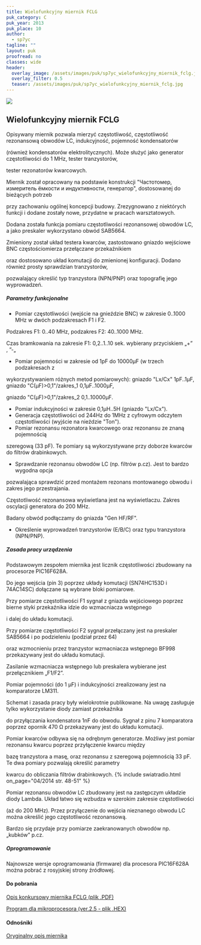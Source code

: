 ```yaml
---
title: Wielofunkcyjny miernik FCLG
puk_category: C
puk_year: 2013
puk_place: 10
author: 
  - sp7yc
tagline: ""
layout: puk
proofread: no
classes: wide
header:
  overlay_image: /assets/images/puk/sp7yc_wielofunkcyjny_miernik_fclg.jpg
  overlay_filter: 0.5
  teaser: /assets/images/puk/sp7yc_wielofunkcyjny_miernik_fclg.jpg
---
```






 



![](assets/data/img/projects/2013-10-0.jpg) 



Wielofunkcyjny miernik FCLG
---------------------------





 Opisywany miernik pozwala mierzyć częstotliwość, częstotliwość rezonansową obwodów LC, indukcyjność, pojemność kondensatorów

 (również kondensatorów elektrolitycznych). Może służyć jako generator częstotliwości do 1 MHz, tester tranzystorów,

 tester rezonatorów kwarcowych.






Miernik został opracowany na podstawie konstrukcji "Частотомер, измеритель ёмкости и индуктивности, генератор", dostosowanej do bieżących potrzeb

przy zachowaniu ogólnej koncepcji budowy. Zrezygnowano z niektórych funkcji i dodane zostały nowe, przydatne w pracach warsztatowych.

Dodana została funkcja pomiaru częstotliwości rezonansowej obwodów LC, a jako preskaler wykorzystano obwód SAB5664.

Zmieniony został układ testera kwarców, zastostowano gniazdo wejściowe BNC częstościomierza przełączane przekaźnikiem

oraz dostosowano układ komutacji do zmienionej konfiguracji. Dodano również prosty sprawdzian tranzystorów,

 pozwalający określić typ tranzystora (NPN/PNP) oraz topografię jego wyprowadzeń.






##### Parametry funkcjonalne





* Pomiar częstotliwości (wejście na gnieździe BNC) w zakresie 0..1000 MHz w dwóch podzakresach F1 i F2.

 Podzakres F1: 0..40 MHz, podzakres F2: 40..1000 MHz.

 Czas bramkowania na zakresie F1: 0,2..1..10 sek. wybierany przyciskiem „+” , ”-„
* Pomiar pojemności w zakresie od 1pF do 10000µF (w trzech podzakresach z

 wykorzystywaniem różnych metod pomiarowych): gniazdo "Lx/Cx" 1pF..1µF, gniazdo "C(µF)>0,1"/zakres\_1 0,1µF..1000µF,

 gniazdo "C(µF)>0,1"/zakres\_2 0,1..10000µF.
* Pomiar indukcyjności w zakresie 0,1µH..5H (gniazdo "Lx/Cx").
* Generacja częstotliwości od 244Hz do 1MHz z cyfrowym odczytem częstotliwości (wyjście na nieździe "Ton").
* Pomiar rezonansu rezonatora kwarcowego oraz rezonansu ze znaną pojemnością

 szeregową (33 pF). Te pomiary są wykorzystywane przy doborze kwarców do filtrów drabinkowych.
* Sprawdzanie rezonansu obwodów LC (np. filtrów p.cz). Jest to bardzo wygodna opcja

 pozwalająca sprawdzić przed montażem rezonans montowanego obwodu i zakres jego przestrajania.

 Częstotliwość rezonansowa wyświetlana jest na wyświetlaczu. Zakres oscylacji generatora do 200 MHz.

 Badany obwód podłączamy do gniazda "Gen HF/RF".
* Określenie wyprowadzeń tranzystorów (E/B/C) oraz typu tranzystora (NPN/PNP).







##### Zasada pracy urządzenia




Podstawowym zespołem miernika jest licznik częstotliwości zbudowany na procesorze PIC16F628A.

Do jego wejścia (pin 3) poprzez układy komutacji (SN74HC153D i 74AC14SC) dołączane są wybrane bloki pomiarowe.

Przy pomiarze częstotliwości F1 sygnał z gniazda wejściowego poprzez bierne styki przekaźnika idzie do wzmacniacza wstępnego

i dalej do układu komutacji.






 Przy pomiarze częstotliwości F2 sygnał przełączany jest na preskaler SAB5664 i po podzieleniu (podział przez 64)

 oraz wzmocnieniu przez tranzystor wzmacniacza wstępnego BF998 przekazywany jest do układu komutacji.

 Zasilanie wzmacniacza wstępnego lub preskalera wybierane jest przełącznikiem „F1/F2”.






Pomiar pojemności (do 1 µF) i indukcyjności zrealizowany jest na komparatorze LM311.

Schemat i zasada pracy były wielokrotnie publikowane. Na uwagę zasługuje tylko wykorzystanie diody zamiast przekaźnika

do przyłączania kondensatora 1nF do obwodu. Sygnał z pinu 7 komparatora poprzez opornik 470 Ω przekazywany jest do układu komutacji.






Pomiar kwarców odbywa się na odrębnym generatorze. Możliwy jest pomiar rezonansu kwarcu poprzez przyłączenie kwarcu między

bazę tranzystora a masę, oraz rezonansu z szeregową pojemnością 33 pF. Te dwa pomiary pozwalają określić parametry

kwarcu do obliczania filtrów drabinkowych.
{% include swiatradio.html on_page="04/2014 str. 48-51" %}





Pomiar rezonansu obwodów LC zbudowany jest na zastępczym układzie diody Lambda. Układ łatwo się wzbudza w szerokim zakresie częstotliwości

 (aż do 200 MHz). Przez przyłączenie do wejścia nieznanego obwodu LC można określić jego częstotliwość rezonansową.

 Bardzo się przydaje przy pomiarze zaekranowanych obwodów np. „kubków” p.cz.

 


##### Oprogramowanie



 Najnowsze wersje oprogramowania (firmware) dla procesora PIC16F628A można pobrać z rosyjskiej strony źródłowej.





 
#### Do pobrania

[Opis konkursowy miernika FCLG (plik .PDF)](/assets/bin/SP7YC_FCLG-meter.pdf)

[Program dla mikroprocesora (ver.2.5 - plik .HEX)](/assets/bin/SP7YC_lcfg2.5auto.hex)




#### Odnośniki

[Oryginalny opis miernika](http://pic.rkniga.ru/shemotehnika/izmeritelnaya-tehnika/242-izmeritel-lcfg-na-mikrokontrollere-pic16f628a.html)

 





 





 


